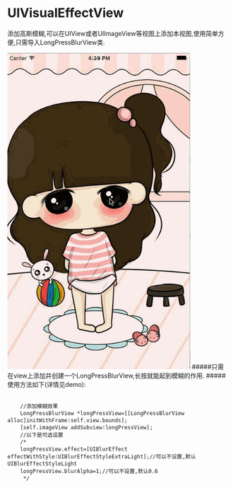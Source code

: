 # UIVisualEffectView
添加高斯模糊,可以在UIView或者UIImageView等视图上添加本视图,使用简单方便,只需导入LongPressBlurView类.

![2](https://github.com/shibiao/UIVisualEffectView/blob/master/2.gif)
#####只需在view上添加并创建一个LongPressBlurView,长按就能起到模糊的作用.
#####使用方法如下(详情见demo):
```
 
    //添加模糊效果
    LongPressBlurView *longPressView=[[LongPressBlurView alloc]initWithFrame:self.view.bounds];
    [self.imageView addSubview:longPressView];
    //以下是可选设置
    /*
    longPressView.effect=[UIBlurEffect effectWithStyle:UIBlurEffectStyleExtraLight];//可以不设置,默认UIBlurEffectStyleLight
    longPressView.blurAlpha=1;//可以不设置,默认0.6
     */

```
